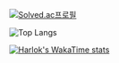 <p><a href="https://solved.ac/zeus2141">
<img src="http://mazassumnida.wtf/api/v2/generate_badge?boj=zeus2141" alt="Solved.ac프로필">
</a></p>

![Top Langs](https://github-readme-stats.vercel.app/api/top-langs/?username=Churnobyl&langs_count=8)

[![Harlok's WakaTime stats](https://github-readme-stats.vercel.app/api/wakatime?username=@Churnobyl)](https://github.com/anuraghazra/github-readme-stats)
